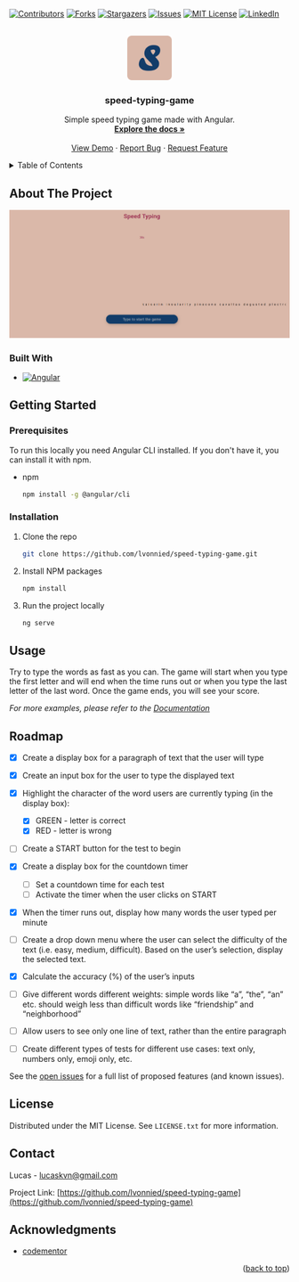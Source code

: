 <!-- Improved compatibility of back to top link: See: https://github.com/othneildrew/Best-README-Template/pull/73 -->
<a name="readme-top"></a>
<!--
*** Thanks for checking out the Best-README-Template. If you have a suggestion
*** that would make this better, please fork the repo and create a pull request
*** or simply open an issue with the tag "enhancement".
*** Don't forget to give the project a star!
*** Thanks again! Now go create something AMAZING! :D
-->



<!-- PROJECT SHIELDS -->
<!--
*** I'm using markdown "reference style" links for readability.
*** Reference links are enclosed in brackets [ ] instead of parentheses ( ).
*** See the bottom of this document for the declaration of the reference variables
*** for contributors-url, forks-url, etc. This is an optional, concise syntax you may use.
*** https://www.markdownguide.org/basic-syntax/#reference-style-links
-->
[![Contributors][contributors-shield]][contributors-url]
[![Forks][forks-shield]][forks-url]
[![Stargazers][stars-shield]][stars-url]
[![Issues][issues-shield]][issues-url]
[![MIT License][license-shield]][license-url]
[![LinkedIn][linkedin-shield]][linkedin-url]



<!-- PROJECT LOGO -->
<br />
<div align="center">
  <a href="https://github.com/lvonnied/speed-typing-game">
    <img src="./src/assets/logo.png" alt="Logo" width="80" height="80">
  </a>

<h3 align="center">speed-typing-game</h3>

  <p align="center">
    Simple speed typing game made with Angular.
    <br />
    <a href="https://github.com/lvonnied/speed-typing-game"><strong>Explore the docs »</strong></a>
    <br />
    <br />
    <a href="https://github.com/lvonnied/speed-typing-game">View Demo</a>
    ·
    <a href="https://github.com/lvonnied/speed-typing-game/issues/new?labels=bug&template=bug-report---.md">Report Bug</a>
    ·
    <a href="https://github.com/lvonnied/speed-typing-game/issues/new?labels=enhancement&template=feature-request---.md">Request Feature</a>
  </p>
</div>



<!-- TABLE OF CONTENTS -->
<details>
  <summary>Table of Contents</summary>
  <ol>
    <li>
      <a href="#about-the-project">About The Project</a>
      <ul>
        <li><a href="#built-with">Built With</a></li>
      </ul>
    </li>
    <li>
      <a href="#getting-started">Getting Started</a>
      <ul>
        <li><a href="#prerequisites">Prerequisites</a></li>
        <li><a href="#installation">Installation</a></li>
      </ul>
    </li>
    <li><a href="#usage">Usage</a></li>
    <li><a href="#roadmap">Roadmap</a></li>
    <li><a href="#contributing">Contributing</a></li>
    <li><a href="#license">License</a></li>
    <li><a href="#contact">Contact</a></li>
    <li><a href="#acknowledgments">Acknowledgments</a></li>
  </ol>
</details>



<!-- ABOUT THE PROJECT -->
## About The Project

[![speed-typing-game Screen Shot][product-screenshot]](https://lvonnied.github.io/speed-typing-game/)

### Built With

* [![Angular][Angular.io]][Angular-url]

<!-- GETTING STARTED -->
## Getting Started

### Prerequisites

To run this locally you need Angular CLI installed. If you don't have it, you can install it with npm.
* npm
  ```sh
  npm install -g @angular/cli
  ```

### Installation

1. Clone the repo
   ```sh
   git clone https://github.com/lvonnied/speed-typing-game.git
   ```
2. Install NPM packages
   ```sh
   npm install
   ```
3. Run the project locally
   ```sh
   ng serve
   ```

<!-- USAGE EXAMPLES -->
## Usage

Try to type the words as fast as you can. The game will start when you type the first letter and will end when the time runs out or when you type the last letter of the last word. Once the game ends, you will see your score.

_For more examples, please refer to the [Documentation](https://example.com)_

<!-- ROADMAP -->
## Roadmap

- [x] Create a display box for a paragraph of text that the user will type
- [x] Create an input box for the user to type the displayed text
- [X] Highlight the character of the word users are currently typing (in the display box):
    - [x] GREEN - letter is correct
    - [x] RED - letter is wrong
- [ ] Create a START button for the test to begin
- [x] Create a display box for the countdown timer
    - [ ] Set a countdown time for each test
    - [ ] Activate the timer when the user clicks on START    
- [x] When the timer runs out, display how many words the user typed per minute

- [ ] Create a drop down menu where the user can select the difficulty of the text (i.e. easy, medium, difficult). Based on the user’s selection, display the selected text.
- [x] Calculate the accuracy (%) of the user’s inputs
- [ ] Give different words different weights: simple words like “a”, “the”, “an” etc. should weigh less than difficult words like “friendship” and “neighborhood”
- [ ] Allow users to see only one line of text, rather than the entire paragraph
- [ ] Create different types of tests for different use cases: text only, numbers only, emoji only, etc.

See the [open issues](https://github.com/lvonnied/speed-typing-game/issues) for a full list of proposed features (and known issues).

<!-- LICENSE -->
## License

Distributed under the MIT License. See `LICENSE.txt` for more information.

<!-- CONTACT -->
## Contact

Lucas - lucaskvn@gmail.com

Project Link: [https://github.com/lvonnied/speed-typing-game](https://github.com/lvonnied/speed-typing-game)

<!-- ACKNOWLEDGMENTS -->
## Acknowledgments

* [codementor](https://www.codementor.io/projects/web/speed-typing-game-c51led1afn)

<p align="right">(<a href="#readme-top">back to top</a>)</p>


<!-- MARKDOWN LINKS & IMAGES -->
<!-- https://www.markdownguide.org/basic-syntax/#reference-style-links -->
[contributors-shield]: https://img.shields.io/github/contributors/lvonnied/speed-typing-game.svg?style=for-the-badge
[contributors-url]: https://github.com/lvonnied/speed-typing-game/graphs/contributors
[forks-shield]: https://img.shields.io/github/forks/lvonnied/speed-typing-game.svg?style=for-the-badge
[forks-url]: https://github.com/lvonnied/speed-typing-game/network/members
[stars-shield]: https://img.shields.io/github/stars/lvonnied/speed-typing-game.svg?style=for-the-badge
[stars-url]: https://github.com/lvonnied/speed-typing-game/stargazers
[issues-shield]: https://img.shields.io/github/issues/lvonnied/speed-typing-game.svg?style=for-the-badge
[issues-url]: https://github.com/lvonnied/speed-typing-game/issues
[license-shield]: https://img.shields.io/github/license/lvonnied/speed-typing-game.svg?style=for-the-badge
[license-url]: https://github.com/lvonnied/speed-typing-game/blob/master/LICENSE.txt
[linkedin-shield]: https://img.shields.io/badge/-LinkedIn-black.svg?style=for-the-badge&logo=linkedin&colorB=555
[linkedin-url]: https://linkedin.com/in/lucas-von-niederhäusern
[product-screenshot]: /src/assets/screenshot.png
[Next.js]: https://img.shields.io/badge/next.js-000000?style=for-the-badge&logo=nextdotjs&logoColor=white
[Next-url]: https://nextjs.org/
[React.js]: https://img.shields.io/badge/React-20232A?style=for-the-badge&logo=react&logoColor=61DAFB
[React-url]: https://reactjs.org/
[Vue.js]: https://img.shields.io/badge/Vue.js-35495E?style=for-the-badge&logo=vuedotjs&logoColor=4FC08D
[Vue-url]: https://vuejs.org/
[Angular.io]: https://img.shields.io/badge/Angular-DD0031?style=for-the-badge&logo=angular&logoColor=white
[Angular-url]: https://angular.io/
[Svelte.dev]: https://img.shields.io/badge/Svelte-4A4A55?style=for-the-badge&logo=svelte&logoColor=FF3E00
[Svelte-url]: https://svelte.dev/
[Laravel.com]: https://img.shields.io/badge/Laravel-FF2D20?style=for-the-badge&logo=laravel&logoColor=white
[Laravel-url]: https://laravel.com
[Bootstrap.com]: https://img.shields.io/badge/Bootstrap-563D7C?style=for-the-badge&logo=bootstrap&logoColor=white
[Bootstrap-url]: https://getbootstrap.com
[JQuery.com]: https://img.shields.io/badge/jQuery-0769AD?style=for-the-badge&logo=jquery&logoColor=white
[JQuery-url]: https://jquery.com 